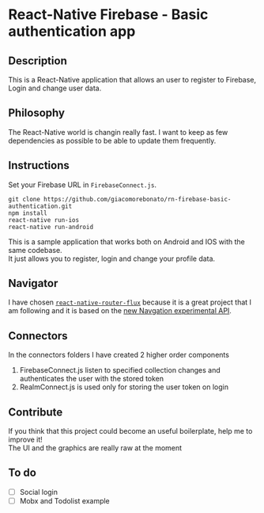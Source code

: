 # React-Native Firebase - Basic authentication app

## Description  
This is a React-Native application that allows an user to register to Firebase, Login and change user data.  

## Philosophy  
The React-Native world is changin really fast. I want to keep as few dependencies as possible to be able to 
update them frequently.  

## Instructions  
Set your Firebase URL in ```FirebaseConnect.js```.  

```
git clone https://github.com/giacomorebonato/rn-firebase-basic-authentication.git   
npm install  
react-native run-ios
react-native run-android
```

This is a sample application that works both on Android and IOS with the 
same codebase.  
It just allows you to register, login and change your profile data.  

## Navigator
I have chosen [```react-native-router-flux```](https://github.com/aksonov/react-native-router-flux) 
because it is a great project that I am following 
and it is based on the [new Navgation experimental API](https://github.com/facebook/react-native/tree/master/Examples/UIExplorer/NavigationExperimental).

## Connectors  
In the connectors folders I have created 2 higher order components  
1. FirebaseConnect.js listen to specified collection changes and authenticates 
the user with the stored token  
2. RealmConnect.js is used only for storing the user token on login  

## Contribute  
If you think that this project could become an useful boilerplate, help me 
to improve it!  
The UI and the graphics are really raw at the moment

## To do
- [ ] Social login  
- [ ] Mobx and Todolist example